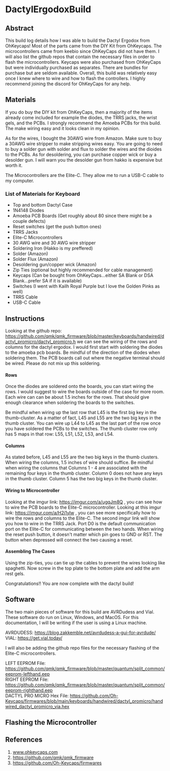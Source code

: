 # DactylErgodoxBuild
## Abstract
This build log details how I was able to build the Dactyl Ergodox from OhKeycaps!
Most of the parts came from the DIY Kit from OhKeycaps. The microcontrollers 
came from keebio since OhKeyCaps did not have them. I will also list the github 
repos that contain the necessary files in order to flash the microcontrollers.
Keycaps were also purchased from OhKeyCaps but were individually purchased as
separates. There are bundles for purchase but are seldom available. Overall,
this build was relatively easy once I knew where to wire and how to flash the
controllers. I highly recommend joining the discord for OhKeyCaps for any help.

## Materials
If you do buy the DIY kit from OhKeyCaps, then a majority of the items already
come included for example the diodes, the TRRS jacks, the wrist gels,
and the PCBs. I strongly 
recommend the Amoeba PCBs for this build. The make wiring easy and it looks
clean in my opinion.  

As for the wires, I bought the 30AWG wire from Amazon. Make sure to buy a 30AWG
wire stripper to make stripping wires easy. You are going to need to buy a
solder gun with solder and flux to solder the wires and the dioides to the
PCBs. As for desoldering, you can purchase copper wick or buy a desolder gun. I
will warn you the desolder gun from hakko is expensive but worth it.  

The Microcontrollers are the Elite-C. They allow me to run a USB-C cable to
my computer. 

### List of Materials for Keyboard 
* Top and bottom Dactyl Case
* 1N4148 Diodes
* Amoeba PCB Boards (Get roughly about 80 since there might be a couple defects)
* Reset switches (get the push button ones)
* TRRS Jacks
* Elite-C Microcontrollers
* 30 AWG wire and 30 AWG wire stripper
* Soldering Iron (Hakko is my preffered)
* Solder (Amazon)
* Solder Flux (Amazon)
* Desoldering gun/copper wick (Amazon)
* Zip Ties (optional but highly recommended for cable management)
* Keycaps (Can be bought from OhKeyCaps...either SA Blank or DSA Blank...prefer SA if it is available)
* Switches (I went with Kailh Royal Purple but I love the Golden Pinks as well)
* TRRS Cable
* USB-C Cable

## Instructions
Looking at the github repo: https://github.com/qmk/qmk_firmware/blob/master/keyboards/handwired/dactyl_promicro/dactyl_promicro.h we can see the wiring of the rows and columns for the dactyl ergodox. I would first
start with soldering the diodes to the amoeba pcb boards. Be mindful of the direction of the diodes when soldering them. The PCB boards call out where the negative terminal should be wired. Please do not mix up this soldering. 

#### Rows
Once the diodes are soldered onto the boards, you can start wiring the rows. I would suggest to wire the boards outside of the case for more room. Each wire can can be about 1.5 inches for the rows. That should give enough clearance when soldering the boards to the switches. 

Be mindful when wiring up the last row that L45 is the first big key in the thumb-cluster. As a matter of fact, L45 and L55 are the two big keys in the thumb cluster. You can wire up L44 to L45 as the last part of the row once you have soldered the PCBs to the switches. The thumb cluster row only has 5 maps in that row: L55, L51, L52, L53, and L54. 

#### Columns
As stated before, L45 and L55 are the two big keys in the thumb clusters. When wiring the columns, 1.5 inches of wire should suffice. Be mindful when wiring the columns that Columns 1 - 4 are associated with the remaining four keys in the thumb cluster. Column 0 does not have any keys in the thumb cluster. Column 5 has the two big keys in the thumb cluster. 

#### Wiring to Microcontroller
Looking at the imgur link: https://imgur.com/a/ugqJm8Q , you can see how to wire the PCB boards to the Elite-C microcontroller. Looking at this imgur link: https://imgur.com/a/H2j1yIw , you can see more specifically how to wire the rows and columns to the Elite-C. The second imgur link will show you how to wire in the TRRS Jack. Port D0 is the default communication port on the Elite-C for communicating between the two hands. When wiring the reset push button, it doesn't matter which pin goes to GND or RST. The button when depressed will connect the two causing a reset. 

#### Assembling The Cases
Using the zip-ties, you can tie up the cables to prevent the wires looking like spaghetti. Now screw in the top plate to the bottom plate and add the arm rest gels.

Congratulations!! You are now complete with the dactyl build!

## Software 
The two main pieces of software for this build are AVRDudess and Vial. These
software do run on Linux, Windows, and MacOS. For this documentation, I will be
writing if the user is using a Linux machine. 

AVRDUDESS: https://blog.zakkemble.net/avrdudess-a-gui-for-avrdude/ <br />
VIAL: https://get.vial.today/

I will also be adding the github repo files for the necessary flashing of the Elite-C
microcontrollers. 

LEFT EEPROM File: https://github.com/qmk/qmk_firmware/blob/master/quantum/split_common/eeprom-lefthand.eep <br />
RIGHT EEPROM File: https://github.com/qmk/qmk_firmware/blob/master/quantum/split_common/eeprom-righthand.eep <br />
DACTYL PRO MICRO Hex File: https://github.com/Oh-Keycaps/firmwares/blob/main/keyboards/handwired/dactyl_promicro/handwired_dactyl_promicro_via.hex <br />

## Flashing the Microcontroller

## References
1. www.ohkeycaps.com
2. https://github.com/qmk/qmk_firmware
3. https://github.com/Oh-Keycaps/firmwares

